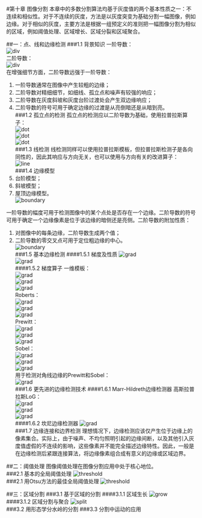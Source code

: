 #第十章 图像分割
本章中的多数分割算法均基于灰度值的两个基本性质之一：不连续和相似性。对于不连续的灰度，方法是以灰度突变为基础分割一幅图像，例如边缘。对于相似的灰度，主要方法是根据一组预定义的准则把一幅图像分割为相似的区域，例如阈值处理、区域增长、区域分裂和区域聚合。  
  
##一：点、线和边缘检测
###1.1 背景知识
一阶导数：  
![div](./div_one.png)  
二阶导数：  
![div](./div_two.png)  
在增强细节方面，二阶导数远强于一阶导数：  
1. 一阶导数通常在图像中产生较粗的边缘；  
2. 二阶导数对精细细节，如细线、孤立点和噪声有较强的响应；  
3. 二阶导数在灰度斜坡和灰度台阶过渡处会产生双边缘响应；  
4. 二阶导数的符号可用于确定边缘的过渡是从亮倒暗还是从暗到亮。  
###1.2 孤立点的检测
孤立点的检测应以二阶导数为基础，使用拉普拉斯算子：  
![dot](./dot_detect.png)  
![dot](./dot_detect1.png)  
![dot](./dot_detect2.png)  
###1.3 线检测
线检测同样可以使用拉普拉斯模板，但拉普拉斯检测子是各向同性的，因此其响应与方向无关，也可以使用与方向有关的改进算子：  
![line](./line_detect.png)  
###1.4 边缘模型
1. 台阶模型；  
2. 斜坡模型；
3. 屋顶边缘模型。  
![boundary](./boundary.png)  

一阶导数的幅度可用于检测图像中的某个点处是否存在一个边缘。二阶导数的符号可用于确定一个边缘像素是位于该边缘的暗侧还是亮侧。二阶导数的附加性质：  
1. 对图像中的每条边缘，二阶导数生成两个值；  
2. 二阶导数的零交叉点可用于定位粗边缘的中心。  
![boundary](./boundary1.png)  
###1.5 基本边缘检测
####1.5.1 梯度及性质
![grad](./grad.png)  
![grad](./grad1.png)  
####1.5.2 梯度算子
一维模板：  
![grad](./grad_dim.png)  
![grad](./grad_dim1.png)  
![grad](./grad_dim2.png)  
Roberts：  
![grad](./grad_roberts.png)  
![grad](./grad_roberts1.png)  
![grad](./grad_roberts2.png)  
Prewitt：  
![grad](./grad_prewitt.png)  
![grad](./grad_prewitt1.png)  
![grad](./grad_prewitt2.png)  
Sobel：  
![grad](./grad_sobel.png)  
![grad](./grad_sobel1.png)  
![grad](./grad_sobel2.png)  
用于检测对角线边缘的Prewitt和Sobel：  
![grad](./prewitt_sobel.png)  
###1.6 更先进的边缘检测技术
####1.6.1 Marr-Hildreth边缘检测器
高斯拉普拉斯LoG：  
![grad](./grad_gauss.png)  
![grad](./grad_gauss1.png)  
![grad](./grad_gauss2.png)  
####1.6.2 坎尼边缘检测器
![grad](./grad_canny.png)  
###1.7 边缘连接和边界检测
理想情况下，边缘检测应该仅产生位于边缘上的像素集合。实际上，由于噪声、不均匀照明引起的边缘间断，以及其他引入灰度值虚假的不连续的影响，这些像素并不能完全描述边缘特性。因此，一般是在边缘检测后紧跟连接算法，将边缘像素组合成有意义的边缘或区域边界。  
  
##二：阈值处理
图像阈值处理在图像分割应用中处于核心地位。  
###2.1 基本的全局阈值处理
![threshold](./threshold.png)  
###2.1 用Otsu方法的最佳全局阈值处理
![threshold](./threshold1.png)  
  
##三：区域分割
###3.1 基于区域的分割
####3.1.1 区域生长
![grow](./grow.png)  
####3.1.2 区域分割与聚合
![split](./split.png)  
###3.2 用形态学分水岭的分割
###3.3 分割中运动的应用  
  



